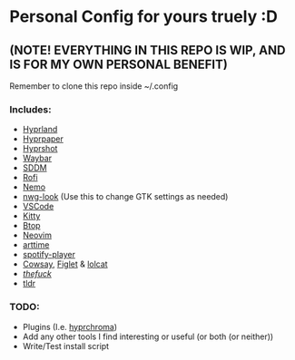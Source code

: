 # Personal Config for yours truely :D
## (NOTE! EVERYTHING IN THIS REPO IS WIP, AND IS FOR MY OWN PERSONAL BENEFIT)

Remember to clone this repo inside ~/.config

### Includes:
- [Hyprland](https://github.com/hyprwm/Hyprland)
- [Hyprpaper](https://github.com/hyprwm/hyprpaper)
- [Hyprshot](https://github.com/Gustash/hyprshot)
- [Waybar](https://github.com/Alexays/Waybar)
- [SDDM](https://github.com/sddm/sddm)
- [Rofi](https://github.com/davatorium/rofi)
- [Nemo](https://github.com/linuxmint/nemo)
- [nwg-look](https://github.com/nwg-piotr/nwg-look) (Use this to change GTK settings as needed)
- [VSCode](https://github.com/microsoft/vscode)
- [Kitty](https://github.com/kovidgoyal/kitty)
- [Btop](https://github.com/aristocratos/btop)
- [Neovim](https://github.com/neovim/neovim)
- [arttime](https://github.com/poetaman/arttime?tab=readme-ov-file#installation)
- [spotify-player](https://github.com/aome510/spotify-player)
- [Cowsay](https://github.com/cowsay-org/cowsay), [Figlet](http://www.figlet.org/) & [lolcat](https://github.com/busyloop/lolcat)
- [*thefuck*](https://github.com/nvbn/thefuck)
- [tldr](https://github.com/tldr-pages/tldr)

### TODO:
- Plugins (I.e. [hyprchroma](https://github.com/alexhulbert/Hyprchroma))
- Add any other tools I find interesting or useful (or both (or neither))
- Write/Test install script
